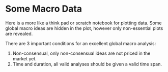 # Some Macro Data
Here is a more like a think pad or scratch notebook for plotting data. Some global macro ideas are hidden in the plot, however only non-essential plots are revealed. 

There are 3 important conditions for an excellent global macro analysis:
1. Non-consensual, only non-consensual ideas are not priced in the market yet.
2. Time and duration, all valid analyses should be given a valid time span. 

